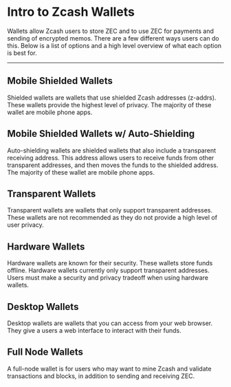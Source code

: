 # Intro to Zcash Wallets

Wallets allow Zcash users to store ZEC and to use ZEC for payments and sending of encrypted memos. There are a few different ways users can do this. Below is a list of options and a high level overview of what each option is best for.

---

## Mobile Shielded Wallets

Shielded wallets are wallets that use shielded Zcash addresses (z-addrs). These wallets provide the highest level of privacy. The majority of these wallet are mobile phone apps.

## Mobile Shielded Wallets w/ Auto-Shielding

Auto-shielding wallets are shielded wallets that also include a transparent receiving address. This address allows users to receive funds from other transparent addresses, and then moves the funds to the shielded address. The majority of these wallet are mobile phone apps.

## Transparent Wallets

Transparent wallets are wallets that only support transparent addresses. These wallets are not recommended as they do not provide a high level of user privacy.

## Hardware Wallets

Hardware wallets are known for their security. These wallets store funds offline. Hardware wallets currently only support transparent addresses. Users must make a security and privacy tradeoff when using hardware wallets.

## Desktop Wallets

Desktop wallets are wallets that you can access from your web browser. They give a users a web interface to interact with their funds.

## Full Node Wallets

A full-node wallet is for users who may want to mine Zcash and validate transactions and blocks, in addition to sending and receiving ZEC.
